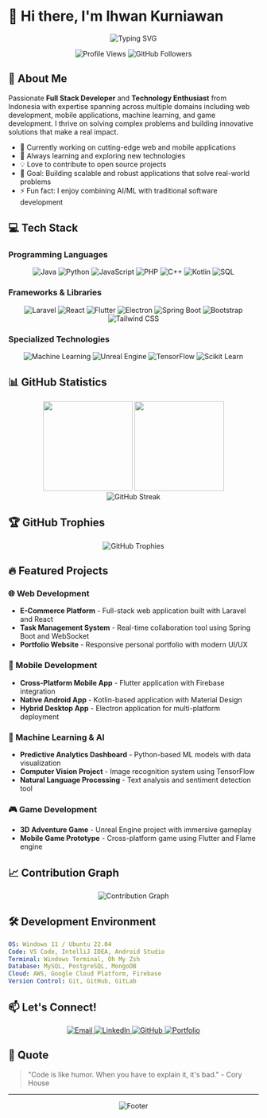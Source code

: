 # 👋 Hi there, I'm Ihwan Kurniawan

<div align="center">
  <img src="https://readme-typing-svg.herokuapp.com?font=Fira+Code&size=22&duration=3000&pause=1000&color=2F81F7&center=true&vCenter=true&multiline=true&width=600&height=100&lines=Full+Stack+Developer;Mobile+App+Developer;Machine+Learning+Engineer;Game+Developer" alt="Typing SVG" />
</div>

<p align="center">
  <img src="https://komarev.com/ghpvc/?username=ihwankurniawan&color=blueviolet&style=flat-square&label=Profile+Views" alt="Profile Views" />
  <img src="https://img.shields.io/github/followers/ihwankurniawan?label=Followers&style=social" alt="GitHub Followers" />
</p>

## 🚀 About Me

Passionate **Full Stack Developer** and **Technology Enthusiast** from Indonesia with expertise spanning across multiple domains including web development, mobile applications, machine learning, and game development. I thrive on solving complex problems and building innovative solutions that make a real impact.

- 🔭 Currently working on cutting-edge web and mobile applications
- 🌱 Always learning and exploring new technologies
- 💡 Love to contribute to open source projects
- 🎯 Goal: Building scalable and robust applications that solve real-world problems
- ⚡ Fun fact: I enjoy combining AI/ML with traditional software development

## 💻 Tech Stack

### Programming Languages
<p align="center">
  <img src="https://img.shields.io/badge/Java-ED8B00?style=for-the-badge&logo=openjdk&logoColor=white" alt="Java" />
  <img src="https://img.shields.io/badge/Python-14354C?style=for-the-badge&logo=python&logoColor=white" alt="Python" />
  <img src="https://img.shields.io/badge/JavaScript-F7DF1E?style=for-the-badge&logo=javascript&logoColor=black" alt="JavaScript" />
  <img src="https://img.shields.io/badge/PHP-777BB4?style=for-the-badge&logo=php&logoColor=white" alt="PHP" />
  <img src="https://img.shields.io/badge/C++-00599C?style=for-the-badge&logo=c%2B%2B&logoColor=white" alt="C++" />
  <img src="https://img.shields.io/badge/Kotlin-0095D5?style=for-the-badge&logo=kotlin&logoColor=white" alt="Kotlin" />
  <img src="https://img.shields.io/badge/SQL-336791?style=for-the-badge&logo=postgresql&logoColor=white" alt="SQL" />
</p>

### Frameworks & Libraries
<p align="center">
  <img src="https://img.shields.io/badge/Laravel-FF2D20?style=for-the-badge&logo=laravel&logoColor=white" alt="Laravel" />
  <img src="https://img.shields.io/badge/React-20232A?style=for-the-badge&logo=react&logoColor=61DAFB" alt="React" />
  <img src="https://img.shields.io/badge/Flutter-02569B?style=for-the-badge&logo=flutter&logoColor=white" alt="Flutter" />
  <img src="https://img.shields.io/badge/Electron-191970?style=for-the-badge&logo=Electron&logoColor=white" alt="Electron" />
  <img src="https://img.shields.io/badge/Spring_Boot-6DB33F?style=for-the-badge&logo=spring-boot&logoColor=white" alt="Spring Boot" />
  <img src="https://img.shields.io/badge/Bootstrap-563D7C?style=for-the-badge&logo=bootstrap&logoColor=white" alt="Bootstrap" />
  <img src="https://img.shields.io/badge/Tailwind_CSS-38B2AC?style=for-the-badge&logo=tailwind-css&logoColor=white" alt="Tailwind CSS" />
</p>

### Specialized Technologies
<p align="center">
  <img src="https://img.shields.io/badge/Machine_Learning-FF6F00?style=for-the-badge&logo=tensorflow&logoColor=white" alt="Machine Learning" />
  <img src="https://img.shields.io/badge/Unreal_Engine-313131?style=for-the-badge&logo=unreal-engine&logoColor=white" alt="Unreal Engine" />
  <img src="https://img.shields.io/badge/TensorFlow-FF6F00?style=for-the-badge&logo=tensorflow&logoColor=white" alt="TensorFlow" />
  <img src="https://img.shields.io/badge/scikit--learn-F7931E?style=for-the-badge&logo=scikit-learn&logoColor=white" alt="Scikit Learn" />
</p>

## 📊 GitHub Statistics

<div align="center">
  <img height="180em" src="https://github-readme-stats.vercel.app/api?username=ihwankurniawan&show_icons=true&theme=tokyonight&include_all_commits=true&count_private=true"/>
  <img height="180em" src="https://github-readme-stats.vercel.app/api/top-langs/?username=ihwankurniawan&layout=compact&langs_count=8&theme=tokyonight"/>
</div>

<div align="center">
  <img src="https://github-readme-streak-stats.herokuapp.com/?user=ihwankurniawan&theme=tokyonight" alt="GitHub Streak" />
</div>

## 🏆 GitHub Trophies
<div align="center">
  <img src="https://github-profile-trophy.vercel.app/?username=ihwankurniawan&theme=tokyonight&row=1&column=7" alt="GitHub Trophies" />
</div>

## 🔥 Featured Projects

### 🌐 Web Development
- **E-Commerce Platform** - Full-stack web application built with Laravel and React
- **Task Management System** - Real-time collaboration tool using Spring Boot and WebSocket
- **Portfolio Website** - Responsive personal portfolio with modern UI/UX

### 📱 Mobile Development
- **Cross-Platform Mobile App** - Flutter application with Firebase integration
- **Native Android App** - Kotlin-based application with Material Design
- **Hybrid Desktop App** - Electron application for multi-platform deployment

### 🤖 Machine Learning & AI
- **Predictive Analytics Dashboard** - Python-based ML models with data visualization
- **Computer Vision Project** - Image recognition system using TensorFlow
- **Natural Language Processing** - Text analysis and sentiment detection tool

### 🎮 Game Development
- **3D Adventure Game** - Unreal Engine project with immersive gameplay
- **Mobile Game Prototype** - Cross-platform game using Flutter and Flame engine

## 📈 Contribution Graph
<div align="center">
  <img src="https://github-readme-activity-graph.vercel.app/graph?username=ihwankurniawan&theme=tokyo-night&hide_border=true" alt="Contribution Graph" />
</div>

## 🛠️ Development Environment

```yaml
OS: Windows 11 / Ubuntu 22.04
Code: VS Code, IntelliJ IDEA, Android Studio
Terminal: Windows Terminal, Oh My Zsh
Database: MySQL, PostgreSQL, MongoDB
Cloud: AWS, Google Cloud Platform, Firebase
Version Control: Git, GitHub, GitLab
```

## 📫 Let's Connect!

<p align="center">
  <a href="mailto:ihwan.kurniawan@example.com">
    <img src="https://img.shields.io/badge/Gmail-D14836?style=for-the-badge&logo=gmail&logoColor=white" alt="Email" />
  </a>
  <a href="https://linkedin.com/in/ihwankurniawan">
    <img src="https://img.shields.io/badge/LinkedIn-0077B5?style=for-the-badge&logo=linkedin&logoColor=white" alt="LinkedIn" />
  </a>
  <a href="https://github.com/ihwankurniawan">
    <img src="https://img.shields.io/badge/GitHub-100000?style=for-the-badge&logo=github&logoColor=white" alt="GitHub" />
  </a>
  <a href="https://portfolio.ihwankurniawan.dev">
    <img src="https://img.shields.io/badge/Portfolio-FF5722?style=for-the-badge&logo=web&logoColor=white" alt="Portfolio" />
  </a>
</p>

## 💭 Quote

> "Code is like humor. When you have to explain it, it's bad." - Cory House

---

<div align="center">
  <img src="https://capsule-render.vercel.app/api?type=waving&color=gradient&height=100&section=footer&text=Thanks%20for%20visiting!&fontSize=16&fontAlignY=65&desc=Let's%20build%20something%20amazing%20together&descAlignY=51&descAlign=center" alt="Footer" />
</div>
